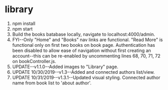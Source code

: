 # library
1) npm install
2) npm start
3) Build the books batabase locally, navigate to localhost:4000/admin.
4) FYI--Only "Home" and "Books" nav links are functional. "Read More" is functional only on first two books on book page. Authentication has been disabled to allow ease of navigation without first creating an account--this can be re-enabled by uncommenting lines 68, 70, 71, 72 on bookController.js.
5) UPDATE--v1.1.0--Added images to "Library" page.
6) UPDATE 10/30/2019--v1.3--Added and connected authors list/view.
7) UPDATE 10/31/2019--v1.3.1--Updated visual styling. Connected author name from book list to 'about author'.

